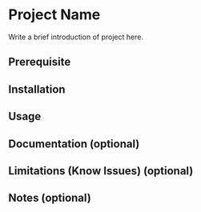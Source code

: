 # Project Name

Write a brief introduction of project here.

## Prerequisite

## Installation

## Usage

## Documentation (optional)

## Limitations (Know Issues) (optional)

## Notes (optional)
